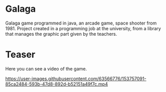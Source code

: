 # Galaga
Galaga game programmed in java, an arcade game, space shooter from 1981. Project created in a programming job at the university, from a library that manages the graphic part given by the teachers.

# Teaser
Here you can see a video of the game.

https://user-images.githubusercontent.com/63566776/153757091-85ca2484-593b-47d8-892d-b52151a49f7c.mp4
